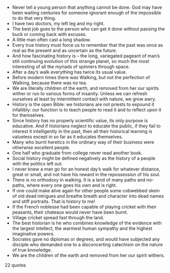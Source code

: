  - Never tell a young person that anything cannot be done. God may have been waiting centuries for someone ignorant enough of the impossible to do that very thing.
 - I have two doctors, my left leg and my right.
 - The best job goes to the person who can get it done without passing the buck or coming back with excuses.
 - A little man often cast a long shadow.
 - Every true history must force us to remember that the past was once as real as the present and as uncertain as the future.
 - And how fascinating history is – the long, variegated pageant of man’s still continuing evolution of this strange planet, so much the most interesting of all the myriads of spinners through space.
 - After a day’s walk everything has twice its usual value.
 - Before modern times there was Walking, but not the perfection of Walking, because there was no tea.
 - We are literally children of the earth, and removed from her our spirits wither or run to various forms of insanity. Unless we can refresh ourselves at least by intermittent contact with nature, we grow awry.
 - History is the open Bible: we historians are not priests to expound it infallibly: our function is to teach people to read it and to reflect upon it for themselves.
 - Since history has no properly scientific value, its only purpose is educative. And if historians neglect to educate the public, if they fail to interest it intelligently in the past, then all their historical learning is valueless except in so far as it educates themselves.
 - Many who burnt heretics in the ordinary way of their business were otherwise excellent people.
 - One half who graduate from college never read another book.
 - Social history might be defined negatively as the history of a people with the politics left out.
 - I never knew a man go for an honest day’s walk for whatever distance, great or small, and not have his reward in the repossession of his soul.
 - There is no orthodoxy in walking. It is a land of many paths and no-paths, where every one goes his own and is right.
 - If one could make alive again for other people some cobwebbed skein of old dead intrigues and breathe breath and character into dead names and stiff portraits. That is history to me!
 - If the French noblesse had been capable of playing cricket with their peasants, their chateaux would never have been burnt.
 - Village cricket spread fast through the land.
 - The best historian is he who combines knowledge of the evidence with the largest intellect, the warmest human sympathy and the highest imaginative powers.
 - Socrates gave no diplomas or degrees, and would have subjected any disciple who demanded one to a disconcerting catechism on the nature of true knowledge.
 - We are the children of the earth and removed from her our spirit withers.

22 quotes
